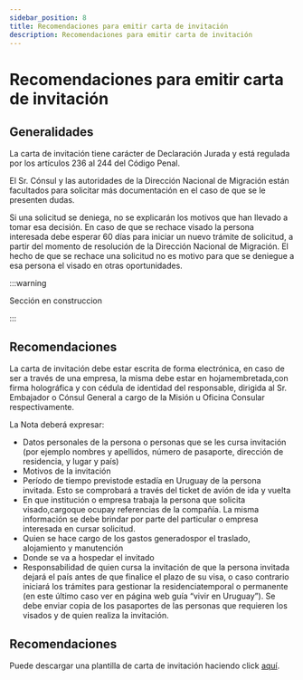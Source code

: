```yaml
---
sidebar_position: 8
title: Recomendaciones para emitir carta de invitación
description: Recomendaciones para emitir carta de invitación
---
```


# Recomendaciones para emitir carta de invitación

## Generalidades

La  carta  de invitación tiene carácter de Declaración Jurada y está regulada por los artículos 236 al 244 del Código Penal.

El  Sr.  Cónsul  y  las  autoridades  de  la  Dirección  Nacional  de Migración  están  facultados  para  solicitar  más  documentación  en el caso de que se le presenten dudas. 

Si  una  solicitud  se  deniega, no  se  explicarán los motivos que han llevado a tomar esa decisión. En  caso  de  que  se
rechace  visado  la  persona  interesada  debe  esperar 60  días para  iniciar  un  nuevo  trámite  de  solicitud,  a  partir
del momento de resolución de la Dirección Nacional de Migración. El hecho de que se rechace una solicitud no es motivo para
que se deniegue  a esa persona el visado en otras oportunidades.

:::warning

Sección en construccion

:::

## Recomendaciones

La carta de invitación debe estar escrita de forma electrónica, en caso  de  ser  a  través  de  una  empresa,  la  misma  debe  estar  en  hojamembretada,con  firma  holográfica  y  con  cédula  de  identidad  del responsable, dirigida al Sr. Embajador o Cónsul General a cargo de la Misión u Oficina Consular respectivamente.

La Nota deberá expresar: 
- Datos  personales  de  la  persona  o  personas  que  se  les  cursa invitación  (por  ejemplo  nombres  y  apellidos,  número  de  pasaporte, dirección de residencia, y lugar y país)
- Motivos de la invitación
- Período de tiempo previstode estadía en Uruguay de la persona invitada.  Esto  se  comprobará  a  través  del  ticket  de  avión  de  ida  y vuelta
- En  que  institución o  empresa  trabaja  la  persona  que  solicita visado,cargoque  ocupay  referencias  de  la  compañía.  La  misma información  se  debe  brindar   por   parte  del   particular  o  empresa interesada en cursar solicitud. 
- Quien  se  hace  cargo  de  los  gastos  generadospor  el  traslado, alojamiento y manutención 
- Donde se va a hospedar el invitado
- Responsabilidad de quien cursa la invitación de que la persona invitada dejará el país antes de que finalice el plazo de su visa, o caso contrario  iniciará  los trámites  para  gestionar  la  residenciatemporal  o permanente (en este último caso ver en página web guía “vivir en Uruguay”). Se  debe  enviar  copia  de  los  pasaportes de  las  personas que requieren los visados y de quien realiza la invitación.

## Recomendaciones

Puede descargar una plantilla de carta de invitación haciendo click [aquí](/files/Plantilla%20Carta%20de%20Invitacion.docx).